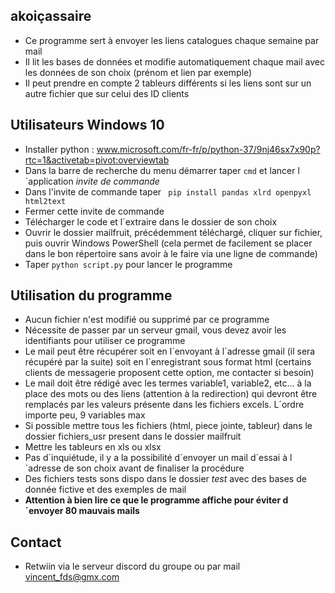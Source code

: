 ## akoiçassaire

 - Ce programme sert à envoyer les liens catalogues chaque semaine par mail
 - Il lit les bases de données et modifie automatiquement chaque mail avec les données de son choix (prénom et lien par exemple)
 - Il peut prendre en compte 2 tableurs différents si les liens sont sur un autre fichier que sur celui des ID clients

## Utilisateurs Windows 10

* Installer python : www.microsoft.com/fr-fr/p/python-37/9nj46sx7x90p?rtc=1&activetab=pivot:overviewtab
* Dans la barre de recherche du menu démarrer  taper `cmd` et lancer l´application *invite de commande*
* Dans l'invite de commande taper ` pip install pandas xlrd openpyxl html2text`
* Fermer cette invite de commande
* Télécharger le code et l´extraire dans le dossier de son choix
* Ouvrir le dossier mailfruit, précédemment téléchargé, cliquer sur fichier, puis ouvrir Windows PowerShell (cela permet de facilement se placer dans le bon répertoire sans avoir à le faire via une ligne de commande)
* Taper ` python script.py ` pour lancer le programme


## Utilisation du programme

* Aucun fichier n'est modifié ou supprimé par ce programme
* Nécessite de passer par un serveur gmail, vous devez avoir les identifiants pour utiliser ce programme
* Le mail peut être récupérer soit en l´envoyant à l´adresse gmail (il sera récupéré par la suite) soit en l´enregistrant sous format html (certains clients de messagerie proposent cette option, me contacter si besoin)
* Le mail doit être rédigé avec les termes variable1, variable2, etc... à la place des mots ou des liens (attention à la redirection) qui devront être remplacés par les valeurs présente dans les fichiers excels. L´ordre importe peu, 9 variables max
* Si possible mettre tous les fichiers (html, piece jointe, tableur) dans le dossier fichiers_usr present dans le dossier mailfruit
* Mettre les tableurs en xls ou xlsx 
* Pas d´inquiétude, il y a la possibilité d´envoyer un mail d´essai à l´adresse de son choix avant de finaliser la procédure 
* Des fichiers tests sons dispo dans le dossier *test* avec des bases de donnée fictive et des exemples de mail
* **Attention à bien lire ce que le programme affiche pour éviter d´envoyer 80 mauvais mails**

## Contact

 - Retwiin via le serveur discord du groupe ou par mail vincent_fds@gmx.com
